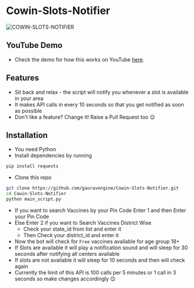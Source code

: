 # Cowin-Slots-Notifier

![COWIN-SLOTS-NOTIFIER](https://ibb.co/gmCm8M0)

## YouTube Demo
- Check the demo for how this works on YouTube [here](https://youtu.be/abZJ_-efGyE).

## Features
- Sit back and relax - the script will notify you whenever a slot is available in your area
- It makes API calls in every 10 seconds so that you get notified as soon as possible
- Don't like a feature? Change it! Raise a Pull Request too 😉

## Installation
- You need Python
- Install dependencies by running
```bash
pip install requests
```
- Clone this repo 
```bash
git clone https://github.com/gauravengine/Cowin-Slots-Notifier.git
cd Cowin-Slots-Notifier
python main_script.py
```
- If you want to search Vaccines by your Pin Code Enter 1 and then Enter your Pin Code
- Else Enter 2 if you want to Search Vaccines District Wise
    - Check your state_id from list and enter it
    - Then Check your  district_id and enter it
- Now the bot will check for `Free` vaccines available for age group 18+ 
- If Slots are available it will play a notification sound and will sleep for 30 seconds after notifying all centers available 
- If slots are not available it will sleep for 10 seconds and then will check again
- Currently the limit of this API is 100 calls per 5 minutes or 1 call in 3 seconds so make changes accordingly 😉